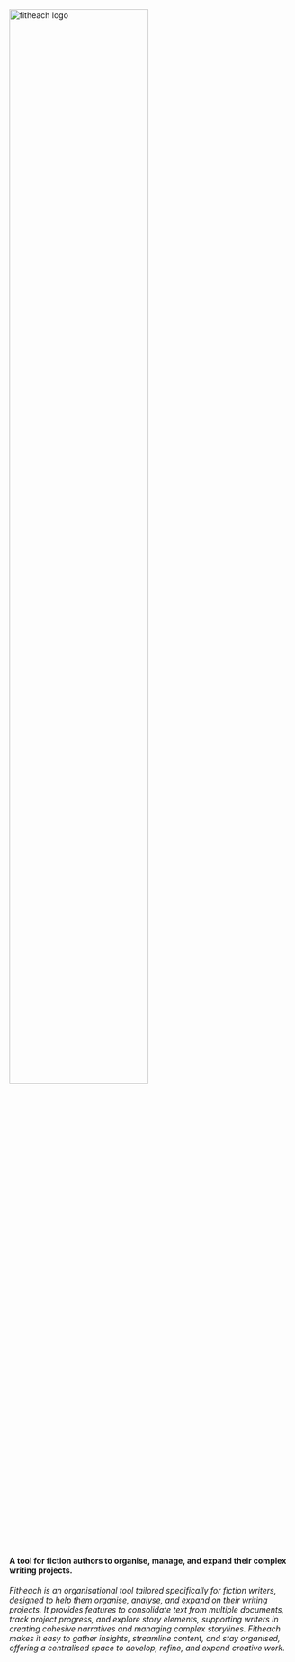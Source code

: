 <img src="https://github.com/user-attachments/assets/58a9ebfc-5b96-45ad-82b0-277257091c7e" alt="fitheach logo" width="70%">
<h4>A tool for fiction authors to organise, manage, and expand their complex writing projects.</h4>

<h6>Fitheach is an organisational tool tailored specifically for fiction writers, designed to help them organise, analyse, and expand on their writing projects. It provides features to consolidate text from multiple documents, track project progress, and explore story elements, supporting writers in creating cohesive narratives and managing complex storylines. Fitheach makes it easy to gather insights, streamline content, and stay organised, offering a centralised space to develop, refine, and expand creative work.</h6>
